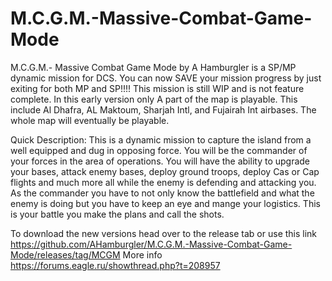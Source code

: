 # M.C.G.M.-Massive-Combat-Game-Mode
M.C.G.M.- Massive Combat Game Mode by A Hamburgler is a SP/MP dynamic mission for DCS. You can now SAVE your mission progress by just exiting for both MP and SP!!!! This mission is still WIP and is not feature complete. In this early version only A part of the map is playable. This include Al Dhafra, AL Maktoum, Sharjah Intl, and Fujairah Int airbases. The whole map will eventually be playable.

Quick Description: This is a dynamic mission to capture the island from a well equipped and dug in opposing force. You will be the commander of your forces in the area of operations. You will have the ability to upgrade your bases, attack enemy bases, deploy ground troops, deploy Cas or Cap flights and much more all while the enemy is defending and attacking you. As the commander you have to not only know the battlefield and what the enemy is doing but you have to keep an eye and mange your logistics. This is your battle you make the plans and call the shots.


To download the new versions head over to the release tab or use this link https://github.com/AHamburgler/M.C.G.M.-Massive-Combat-Game-Mode/releases/tag/MCGM
More info https://forums.eagle.ru/showthread.php?t=208957
